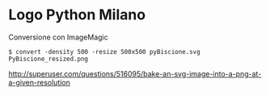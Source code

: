 # Logo Python Milano

Conversione con ImageMagic

```
$ convert -density 500 -resize 500x500 pyBiscione.svg PyBiscione_resized.png
```

http://superuser.com/questions/516095/bake-an-svg-image-into-a-png-at-a-given-resolution
